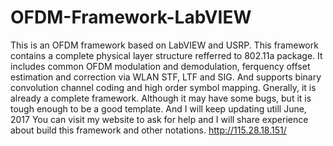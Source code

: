 # OFDM-Framework-LabVIEW
This is an OFDM framework based on LabVIEW and USRP. This framework contains a complete physical layer structure refferred to 802.11a package.
It includes common OFDM modulation and demodulation, ferquency offset estimation and correction via WLAN STF, LTF and SIG. And supports binary convolution channel coding and high order symbol mapping.
Gnerally, it is already a complete framework. Although it may have some bugs, but it is tough enough to be a good template. And I will keep updating utill June, 2017
You can visit my website to ask for help and I will share experience about build this framework and other notations.
http://115.28.18.151/
